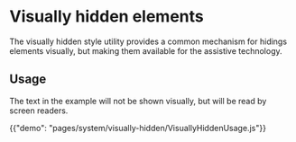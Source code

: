 # Visually hidden elements

<p class="description">The visually hidden style utility provides a common mechanism for hidings elements visually, but making them available for the assistive technology.</p>

## Usage

The text in the example will not be shown visually, but will be read by screen readers.

{{"demo": "pages/system/visually-hidden/VisuallyHiddenUsage.js"}}
